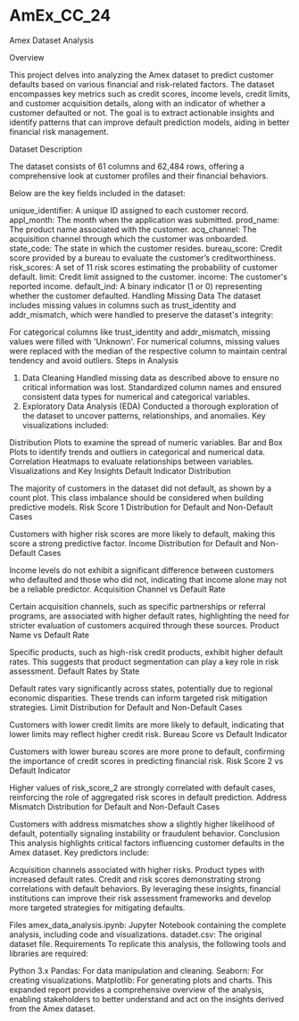# AmEx_CC_24
Amex Dataset Analysis

Overview

This project delves into analyzing the Amex dataset to predict customer defaults based on various financial and risk-related factors. The dataset encompasses key metrics such as credit scores, income levels, credit limits, and customer acquisition details, along with an indicator of whether a customer defaulted or not. The goal is to extract actionable insights and identify patterns that can improve default prediction models, aiding in better financial risk management.

Dataset Description

The dataset consists of 61 columns and 62,484 rows, offering a comprehensive look at customer profiles and their financial behaviors.

Below are the key fields included in the dataset:

unique_identifier: A unique ID assigned to each customer record.
appl_month: The month when the application was submitted.
prod_name: The product name associated with the customer.
acq_channel: The acquisition channel through which the customer was onboarded.
state_code: The state in which the customer resides.
bureau_score: Credit score provided by a bureau to evaluate the customer’s creditworthiness.
risk_scores: A set of 11 risk scores estimating the probability of customer default.
limit: Credit limit assigned to the customer.
income: The customer's reported income.
default_ind: A binary indicator (1 or 0) representing whether the customer defaulted.
Handling Missing Data
The dataset includes missing values in columns such as trust_identity and addr_mismatch, which were handled to preserve the dataset's integrity:

For categorical columns like trust_identity and addr_mismatch, missing values were filled with 'Unknown'.
For numerical columns, missing values were replaced with the median of the respective column to maintain central tendency and avoid outliers.
Steps in Analysis
1. Data Cleaning
Handled missing data as described above to ensure no critical information was lost.
Standardized column names and ensured consistent data types for numerical and categorical variables.
2. Exploratory Data Analysis (EDA)
Conducted a thorough exploration of the dataset to uncover patterns, relationships, and anomalies. Key visualizations included:

Distribution Plots to examine the spread of numeric variables.
Bar and Box Plots to identify trends and outliers in categorical and numerical data.
Correlation Heatmaps to evaluate relationships between variables.
Visualizations and Key Insights
Default Indicator Distribution

The majority of customers in the dataset did not default, as shown by a count plot. This class imbalance should be considered when building predictive models.
Risk Score 1 Distribution for Default and Non-Default Cases

Customers with higher risk scores are more likely to default, making this score a strong predictive factor.
Income Distribution for Default and Non-Default Cases

Income levels do not exhibit a significant difference between customers who defaulted and those who did not, indicating that income alone may not be a reliable predictor.
Acquisition Channel vs Default Rate

Certain acquisition channels, such as specific partnerships or referral programs, are associated with higher default rates, highlighting the need for stricter evaluation of customers acquired through these sources.
Product Name vs Default Rate

Specific products, such as high-risk credit products, exhibit higher default rates. This suggests that product segmentation can play a key role in risk assessment.
Default Rates by State

Default rates vary significantly across states, potentially due to regional economic disparities. These trends can inform targeted risk mitigation strategies.
Limit Distribution for Default and Non-Default Cases

Customers with lower credit limits are more likely to default, indicating that lower limits may reflect higher credit risk.
Bureau Score vs Default Indicator

Customers with lower bureau scores are more prone to default, confirming the importance of credit scores in predicting financial risk.
Risk Score 2 vs Default Indicator

Higher values of risk_score_2 are strongly correlated with default cases, reinforcing the role of aggregated risk scores in default prediction.
Address Mismatch Distribution for Default and Non-Default Cases

Customers with address mismatches show a slightly higher likelihood of default, potentially signaling instability or fraudulent behavior.
Conclusion
This analysis highlights critical factors influencing customer defaults in the Amex dataset. Key predictors include:

Acquisition channels associated with higher risks.
Product types with increased default rates.
Credit and risk scores demonstrating strong correlations with default behaviors.
By leveraging these insights, financial institutions can improve their risk assessment frameworks and develop more targeted strategies for mitigating defaults.

Files
amex_data_analysis.ipynb: Jupyter Notebook containing the complete analysis, including code and visualizations.
datadet.csv: The original dataset file.
Requirements
To replicate this analysis, the following tools and libraries are required:

Python 3.x
Pandas: For data manipulation and cleaning.
Seaborn: For creating visualizations.
Matplotlib: For generating plots and charts.
This expanded report provides a comprehensive overview of the analysis, enabling stakeholders to better understand and act on the insights derived from the Amex dataset.
